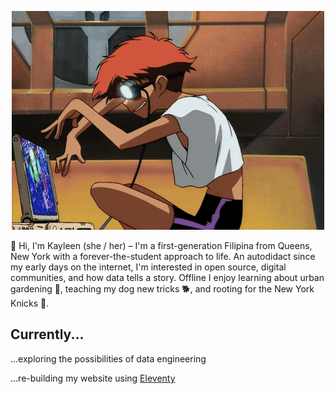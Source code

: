 <p align="center">
<img src="https://raw.githubusercontent.com/kvcarido/portfolio/main/ed.gif">
</p>


💫 Hi, I'm Kayleen (she / her) – I'm a first-generation Filipina from Queens, New York with a forever-the-student approach to life. An autodidact since my early days on the internet, I'm interested in open source, digital communities, and how data tells a story. Offline I enjoy learning about urban gardening 🌱, teaching my dog new tricks 🐕, and rooting for the New York Knicks 🏀.

## Currently...
...exploring the possibilities of data engineering 

...re-building my website using [Eleventy](https://11ty.dev)
